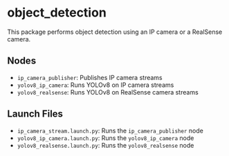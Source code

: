 # object_detection
This package performs object detection using an IP camera or a RealSense camera.
## Nodes
* `ip_camera_publisher`: Publishes IP camera streams
* `yolov8_ip_camera`: Runs YOLOv8 on IP camera streams
* `yolov8_realsense`: Runs YOLOv8 on RealSense camera streams
## Launch Files
* `ip_camera_stream.launch.py`: Runs the `ip_camera_publisher` node
* `yolov8_ip_camera.launch.py`: Runs the `yolov8_ip_camera` node
* `yolov8_realsense.launch.py`: Runs the `yolov8_realsense` node